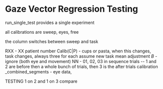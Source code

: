 # Gaze Vector Regression Testing

run_single_test provides a single experiment 

all calibrations are sweep, eyes, free

the column switches between sweep and task

RXX - XX patient number
Calib(C|P) - cups or pasta, when this changes, task changes, always three for each
assume new task mean adjustment
_B_ - ignore (both eye and movement)
NN - 01, 02, 03 in sequence trials -- 1 and 2 are before
    then a whole bunch of trials, then 3 is the after trials calibration
_combined_segments - eye data,

TESTING 1 on 2 and 1 on 3 compare
